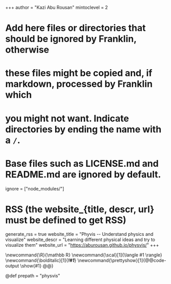 <!--
Add here global page variables to use throughout your website.
-->
+++
author = "Kazi Abu Rousan"
mintoclevel = 2

# Add here files or directories that should be ignored by Franklin, otherwise
# these files might be copied and, if markdown, processed by Franklin which
# you might not want. Indicate directories by ending the name with a `/`.
# Base files such as LICENSE.md and README.md are ignored by default.
ignore = ["node_modules/"]

# RSS (the website_{title, descr, url} must be defined to get RSS)
generate_rss = true
website_title = "Phyvis -- Understand physics and visualize"
website_descr = "Learning different physical ideas and try to visualize them"
website_url   = "https://aburousan.github.io/physvis/"
+++

<!--
Add here global latex commands to use throughout your pages.
-->
\newcommand{\R}{\mathbb R}
\newcommand{\scal}[1]{\langle #1 \rangle}
\newcommand{\bolditalic}[1]{_**!#1**_}
\newcommand{\prettyshow}[1]{@@code-output \show{#1} @@}

<!-- name of repository -->
@def prepath = "physvis"
